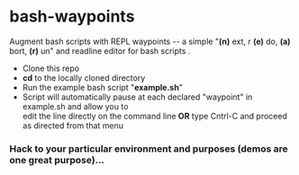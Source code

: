 # bash-waypoints
Augment bash scripts with REPL waypoints -- a simple "**(n)** ext, r **(e)** do, **(a)** bort, **(r)** un" and readline editor for bash scripts .

 - Clone this repo
 - **cd** to the locally cloned directory
 - Run the example bash script "**example.sh**"
 - Script will automatically pause at each declared "waypoint" in example.sh and allow you to  
 edit the line directly on the command line **OR** type Cntrl-C and proceed as directed from that menu
 
 ### Hack to your particular environment and purposes (demos are one great purpose)...
